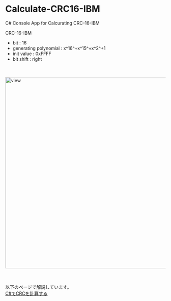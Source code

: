 # Calculate-CRC16-IBM

C# Console App for Calcurating CRC-16-IBM

CRC-16-IBM
- bit : 16
- generating polynomial : x^16^+x^15^+x^2^+1
- init value : 0xFFFF  
- bit shift : right

<br>
<br>

<img width="600" alt="view" src="https://user-images.githubusercontent.com/65262583/145899671-b85c007e-86f8-42fd-94cb-5db50ab81ad1.png">

<br>
<br>
<br>

以下のページで解説しています。  
[C#でCRCを計算する](https://yamaccu.github.io/tils/20211214-Csharp-CRC)
